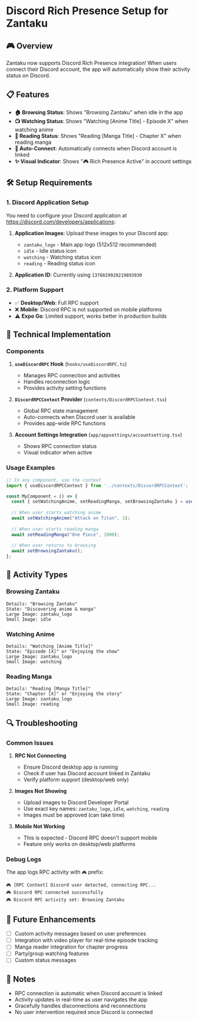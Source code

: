 # Discord Rich Presence Setup for Zantaku

## 🎮 Overview

Zantaku now supports Discord Rich Presence integration! When users connect their Discord account, the app will automatically show their activity status on Discord.

## 📋 Features

- **🏠 Browsing Status**: Shows "Browsing Zantaku" when idle in the app
- **📺 Watching Status**: Shows "Watching [Anime Title] - Episode X" when watching anime
- **📖 Reading Status**: Shows "Reading [Manga Title] - Chapter X" when reading manga
- **🔄 Auto-Connect**: Automatically connects when Discord account is linked
- **✨ Visual Indicator**: Shows "🎮 Rich Presence Active" in account settings

## 🛠️ Setup Requirements

### 1. Discord Application Setup

You need to configure your Discord application at https://discord.com/developers/applications:

1. **Application Images**: Upload these images to your Discord app:
   - `zantaku_logo` - Main app logo (512x512 recommended)
   - `idle` - Idle status icon
   - `watching` - Watching status icon  
   - `reading` - Reading status icon

2. **Application ID**: Currently using `1376029920219893930`

### 2. Platform Support

- ✅ **Desktop/Web**: Full RPC support
- ❌ **Mobile**: Discord RPC is not supported on mobile platforms
- ⚠️ **Expo Go**: Limited support, works better in production builds

## 🔧 Technical Implementation

### Components

1. **`useDiscordRPC` Hook** (`hooks/useDiscordRPC.ts`)
   - Manages RPC connection and activities
   - Handles reconnection logic
   - Provides activity setting functions

2. **`DiscordRPCContext` Provider** (`contexts/DiscordRPCContext.tsx`)
   - Global RPC state management
   - Auto-connects when Discord user is available
   - Provides app-wide RPC functions

3. **Account Settings Integration** (`app/appsettings/accountsetting.tsx`)
   - Shows RPC connection status
   - Visual indicator when active

### Usage Examples

```typescript
// In any component, use the context
import { useDiscordRPCContext } from '../contexts/DiscordRPCContext';

const MyComponent = () => {
  const { setWatchingAnime, setReadingManga, setBrowsingZantaku } = useDiscordRPCContext();
  
  // When user starts watching anime
  await setWatchingAnime("Attack on Titan", 1);
  
  // When user starts reading manga  
  await setReadingManga("One Piece", 1000);
  
  // When user returns to browsing
  await setBrowsingZantaku();
};
```

## 🎯 Activity Types

### Browsing Zantaku
```
Details: "Browsing Zantaku"
State: "Discovering anime & manga"
Large Image: zantaku_logo
Small Image: idle
```

### Watching Anime
```
Details: "Watching [Anime Title]"
State: "Episode [X]" or "Enjoying the show"
Large Image: zantaku_logo
Small Image: watching
```

### Reading Manga
```
Details: "Reading [Manga Title]"
State: "Chapter [X]" or "Enjoying the story"
Large Image: zantaku_logo
Small Image: reading
```

## 🔍 Troubleshooting

### Common Issues

1. **RPC Not Connecting**
   - Ensure Discord desktop app is running
   - Check if user has Discord account linked in Zantaku
   - Verify platform support (desktop/web only)

2. **Images Not Showing**
   - Upload images to Discord Developer Portal
   - Use exact key names: `zantaku_logo`, `idle`, `watching`, `reading`
   - Images must be approved (can take time)

3. **Mobile Not Working**
   - This is expected - Discord RPC doesn't support mobile
   - Feature only works on desktop/web platforms

### Debug Logs

The app logs RPC activity with `🎮` prefix:
```
🎮 [RPC Context] Discord user detected, connecting RPC...
🎮 Discord RPC connected successfully
🎮 Discord RPC activity set: Browsing Zantaku
```

## 🚀 Future Enhancements

- [ ] Custom activity messages based on user preferences
- [ ] Integration with video player for real-time episode tracking
- [ ] Manga reader integration for chapter progress
- [ ] Party/group watching features
- [ ] Custom status messages

## 📝 Notes

- RPC connection is automatic when Discord account is linked
- Activity updates in real-time as user navigates the app
- Gracefully handles disconnections and reconnections
- No user intervention required once Discord is connected 